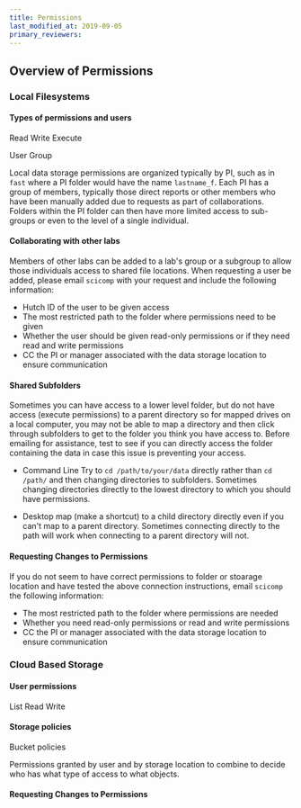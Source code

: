 ```yaml
---
title: Permissions
last_modified_at: 2019-09-05
primary_reviewers:
---
```


## Overview of Permissions

### Local Filesystems

#### Types of permissions and users
Read
Write
Execute

User 
Group


Local data storage permissions are organized typically by PI, such as in `fast` where a PI folder would have the name `lastname_f`.  Each PI has a group of members, typically those direct reports or other members who have been manually added due to requests as part of collaborations.  Folders within the PI folder can then have more limited access to sub-groups or even to the level of a single individual.  

#### Collaborating with other labs
Members of other labs can be added to a lab's group or a subgroup to allow those individuals access to shared file locations. When requesting a user be added, please email `scicomp` with your request and include the following information:
- Hutch ID of the user to be given access
- The most restricted path to the folder where permissions need to be given
- Whether the user should be given read-only permissions or if they need read and write permissions
- CC the PI or manager associated with the data storage location to ensure communication

#### Shared Subfolders
Sometimes you can have access to a lower level folder, but do not have access (execute permissions) to a parent directory so for mapped drives on a local computer, you may not be able to map a directory and then click through subfolders to get to the folder you think you have access to.  Before emailing for assistance, test to see if you can directly access the folder containing the data in case this issue is preventing your access.  

- Command Line
Try to `cd /path/to/your/data` directly rather than `cd /path/` and then changing directories to subfolders. Sometimes changing directories directly to the lowest directory to which you should have permissions.  

- Desktop 
map (make a shortcut) to a child directory directly even if you can't map to a parent directory.  Sometimes connecting directly to the path will work when connecting to a parent directory will not. 

#### Requesting Changes to Permissions
If you do not seem to have correct permissions to folder or stoarage location and have tested the above connection instructions, email `scicomp` the following information:

- The most restricted path to the folder where permissions are needed
- Whether you need read-only permissions or read and write permissions
- CC the PI or manager associated with the data storage location to ensure communication

### Cloud Based Storage
#### User permissions
List
Read
Write

#### Storage policies
Bucket policies


Permissions granted by user and by storage location to combine to decide who has what type of access to what objects. 


#### Requesting Changes to Permissions
